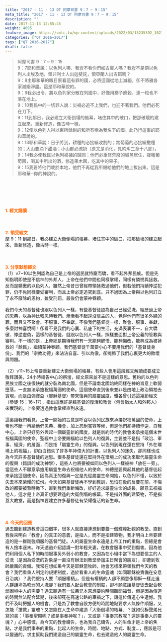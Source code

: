 ```yaml
---
title: "2017 - 11 - 13 QT 阿摩司書 9：7 ~ 9：15"
meta_title: "2017 - 11 - 13 QT 阿摩司書 9：7 ~ 9：15"
description: ""
date: 2017-11-13 12:55:45
weight: 4095
feature_image: https://cmtc.tw/wp-content/uploads/2022/03/15235392_10211799862337740_180693556567566654_o-1.webp
categories: ["QT 2016~2017"]
tags: ["QT 2016~2017"]
draft: false
---
```


<blockquote>阿摩司書 9：7 ~ 9：15<br />
9：7耶和華說：以色列人哪，我豈不看你們如古實人嗎？我豈不是領以色列人出埃及地，領非利士人出迦斐託，領亞蘭人出吉珥嗎？<br />
9：8主耶和華的眼目察看這有罪的國，必將這國從地上滅絕，卻不將雅各家滅絕淨盡。這是耶和華說的。<br />
9：9我必出令，將以色列家分散在列國中，好像用篩子篩穀，連一粒也不落在地上。<br />
9：10我民中的一切罪人說：災禍必追不上我們，也迎不著我們。他們必死在刀下。<br />
9：11到那日，我必建立大衛倒塌的帳幕，堵住其中的破口，把那破壞的建立起來，重新修造，像古時一樣，<br />
9：12使以色列人得以東所餘剩的和所有稱為我名下的國。此乃行這事的耶和華說的。<br />
9：13耶和華說：日子將到，耕種的必接續收割的；踹葡萄的必接續撒種的；大山要滴下甜酒；小山都必流奶（原文是消化，見約珥三章十八節）。<br />
9：14我必使我民以色列被擄的歸回；他們必重修荒廢的城邑居住，栽種葡萄園，喝其中所出的酒，修造果木園，吃其中的果子。<br />
9：15我要將他們栽於本地，他們不再從我所賜給他們的地上拔出來。這是耶和華─你的神說的。</blockquote><br />
&nbsp;<br />
<br />
&nbsp;<br />
<br />
<span style="color: #ff6600;"><strong>1. </strong><strong>經文誦讀</strong></span><br />
<br />
<span style="color: #ff6600;"><strong> </strong></span><br />
<br />
<span style="color: #ff6600;"><strong>2. </strong><strong>領受經文<br />
</strong></span>摩 9：11 到那日，我必建立大衛倒塌的帳幕，堵住其中的破口，把那破壞的建立起來，重新修造，像古時一樣。<br />
<br />
&nbsp;<br />
<br />
<span style="color: #ff6600;"><strong>3. 分享默想經文<br />
</strong></span>（1）v7~10以色列認為自己是上帝的選民就恃竉而驕，看不起外邦民族。但是先知指明即使是不信神的外邦人，上帝在他們中間也同樣掌權，同樣有憐憫與拯救。反而是驕傲的以色列人，雖然上帝昔日曾經帶領拯救過他們，但若他們持續悖逆犯罪，仍不免同樣要受審判，而且上帝必定追究到底。只不過因為上帝與以色列訂立了永不廢除的恩約，雖受刑罰，最後仍會蒙神眷顧。<br />
<br />
我們今天的基督徒也跟以色列人一樣，有些基督徒認為自己已經受洗，經歷過上帝的恩典，以為神比較恩待我們。漸漸看不起還沒信主的人，覺得他們有很多外顯的罪，而且又不聚會、不服事、不奉獻，不像我們基督徒一樣，聚會、服事、奉獻，多麼討神喜悅啊！卻看不見我們的心裏、私底下的生活，充滿表裏不一，自大驕傲、悖逆虚偽，這樣的基督徒，就跟以色列人一樣，照樣要面對上帝公義的管教與審判。不一樣的是，上帝總是期待我們有一天能夠醒悟、能夠悔改，能夠成為被拯救的「餘民」，繼續蒙神眷顧。我們基督徒千萬要小心不要用我們的「基督徒身份」、我們的「宗教功德」來沾沾自喜、引以為傲，卻掩飾了我們心裏更大的敗壞與問題。<br />
<br />
（2）v11~15上帝要重新建立大衛倒塌的帳幕，有些人會用這段經文解讀成要成立敬拜讚美，24小時禱告中心的祭壇，經文原來並不是這樣的意思。舊約的以色列民族立國之後很快的就分裂為南北國，但是不論南北國始終同樣在神的旨意上軟弱墮落，一直無法承擔祝福萬國的使命。這個使命直到後來並非是由地上政治領袖去實現，而是由彌賽亞（耶穌基督）帶來復興的屬靈國度，雅各曾引述這幾節經文（參徒 15：16~17），指出這應許是藉基督的復活和教會（包含猶太人和外邦人）來實現的，上帝要透過教會掌權直到永遠。<br />
<br />
這裏讓我們看見，上帝一開始的旨意是呼召以色列民族來承接祝福萬國的使命，上帝也不斷一再給他們恩典、機會，加上忍耐寬容等候，但是他們卻持續悖逆，自我中心，上帝只好另外興起一個屬靈新的國度，就是新約時代的教會來承接這個末世祝福萬國的使命。聖經中上帝要賜福給以色列人的復興，主要並不是指「政治、軍事、經濟」的層面，而是指「屬靈生命」的復興。以色列到現在還在堅持「外在環境上的祝福」，卻白白錯失了許多年神偉大的計畫。以色列人的迷失，卻同樣也成為今天許多基督徒的迷思。很多基督徒還在堅持外在環境上的成功來取代屬靈生命的復興（錯誤的成功神學），這些人也將要被如同以色列人一樣被神「放在一旁」。當這些人不願意承擔用屬靈生命去祝福他人的使命，神總是要興起其他的基督徒起來承接這個使命。因為真正的復興一定是先從屬靈生命開始，以色列不懂，以致於失去本來榮耀的位份。今天如果基督徒再不學到教訓，恐怕在後的反要在前，不悔改的都要被暫時撇下，直到我們重新悔改，好好追求屬靈生命的成長，願意去祝福他人，這才是上帝真正想要建造的大衛倒塌的帳幕。不是指外面的建築物，不是指蓋大教堂，而是指神要建立許多基督徒有榮耀復活的新生命。<br />
<br />
&nbsp;<br />
<br />
<span style="color: #ff6600;"><strong>4. 今天的回應<br />
</strong></span>過去聽到建造教會這四個字，很多人就直接連想到要蓋一個輝煌壯觀的教堂。直到我後來明白「教會」的真正的意義，是指人，而不是指建築物，我才明白上帝要建造的是一群剛強順服的基督門徒。人的屬靈生命永遠是上帝工作的重點，但總是會有人捨本逐末。昨天透過介紹認識一對年輕夫妻，在教會服事中受到傷害。因為他們利用個人私下的時間服事另外弱小的教會，又因為在小組中當下為想要信主的人受洗（是因為受洗的對象是一直沒有辦法到教堂參加主日聚會的朋友），卻遭到牧師嚴厲的責備。我常在想如果今天是耶穌當牧師，祂會怎樣來帶領我們今天的教會？我們看重人制定的規矩制度，過於看重人的生命靈魂（如同耶穌被責備在安息日治病）？我們堅持人要「順服權柄」，但是有權柄的人卻不願意像耶穌一樣走進人群謙卑為軟弱的人洗腳？我們要人配合教會的制度，卻不願意讓基督徒去配合軟弱困境中人的需要？過去聽過有一位弟兄本來想要約時間聽聞福音，但是因為傳道的時間無法配合延期，後來卻死在高速公路的車禍之下，讓這位傳道心生遺憾。我們不及時把握人的機會，只是為了教會自設方便的時間地點要求人無條件順服，又怎能「搶救」靈魂？又怎能在人生命中建造「大衛倒塌的帳幕」？就如倪柝聲弟兄寫的書：「事奉聖殿呢？或是事奉神呢？」，又或是「事奉宗教呢？還是事奉人的靈魂？」心中感慨，為今天的教會禱告，也為我自己禱告，人的生命才是上帝的焦點，才是我們事奉的重點，比起人的生命，時間、地點、方式、制度…，應該是可以變通的，求主幫助我們建造自己的屬靈生命，也去建造他人的屬靈生命。
        
